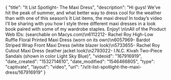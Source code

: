 {
    "title": "It List Spotlight- The Maxi Dress",
    "description": "Hi guys! We’ve hit the peak of summer, and what better way to dress cool for the weather than with one of this season’s It List items, the maxi dress! In today’s video I’ll be sharing with you how I style three different maxi dresses in a look book paired with some of my wardrobe staples. Enjoy! \n\nAll of the Product Web IDs: (searchable on Macys.com)\n6112212- Rachel Roy High-Low Ruffle Floral Printed Maxi Dress (worn on its own)\n6057969- Bardot Striped Wrap Front Maxi Dress (white blazer look)\n5733655- Rachel Roy Cutout Maxi Dress (leather jacket look)\n2793022- I.N.C. Kivah Two-Piece Sandals (shown in color Light Sky Blue)",
    "videoid": "167916919",
    "date_created": "1532714610",
    "date_modified": "1546466805",
    "type": "captivate",
    "layout": "video",
    "url": "\/v\/it-list-spotlight-the-maxi-dress\/167916919"
}